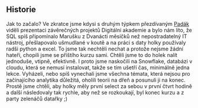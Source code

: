 ## Historie

Jak to začalo? Ve zkratce jsme kdysi s druhým týpkem přezdívaným [Padák](https://padak.keboola.com/) viděli prezentaci závěrečných projektů Digitální akademie a bylo nám líto, že SQL spíš připomínalo Marušku z Dvanácti měsíčků než nepostradatelný IT nástroj, přešlapovalo ušmudlané v koutě a na práci s daty holky používaly radši python a excel. To jsme tak nechtěli nechat a protože nejsme žádní hateři, chopili jsme se příštího kurzu sami. Chtěli jsme to do holek nalít jednoduše, vtipně, efektivně. I proto jsme naskočili na Snowflake, databázi v cloudu, která se nemusí instalovat, takže se tím ušetří čas, minimálně jedna lekce. Vyházeli, nebo spíš vynechali jsme všechna témata, která nejsou pro začínajícího analytika důležitá, oholili teorii na dřeň a posunuli ji na konec. Prostě jsme chtěli, aby holky měly první select za sebou v první čtvrt hodině a další následovaly tak rychle, aby než se rozkoukají, byl konec kurzu a z party zelenáčů datařky ;)
